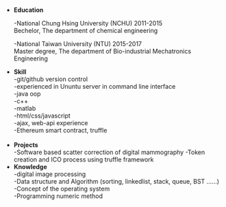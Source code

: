 <ul>
 <li><b>Education</b></li>

-National Chung Hsing University (NCHU) 2011-2015<br>
 Bechelor, The department of chemical engineering<br>
 
 -National Taiwan University (NTU) 2015-2017<br>
 Master degree, The department of Bio-industrial Mechatronics Engineering<br>

 <li><b>Skill</b></li>
 -git/github version control<br>
 -experienced in Ununtu server in command line interface<br>
 -java oop<br>
 -c++<br>
 -matlab<br>
 -html/css/javascript<br>
 -ajax, web-api experience<br>
 -Ethereum smart contract, truffle<br><br>
 
 <li><b>Projects</b></li>
 -Software based scatter correction of digital mammography
 -Token creation and ICO process using truffle framework
 
<li><b>Knowledge</b></li>
 -digital image processing<br>
 -Data structure and Algorithm (sorting, linkedlist, stack, queue, BST ......)<br>
 -Concept of the operating system<br>
 -Programming numeric method<br>
</ul>
